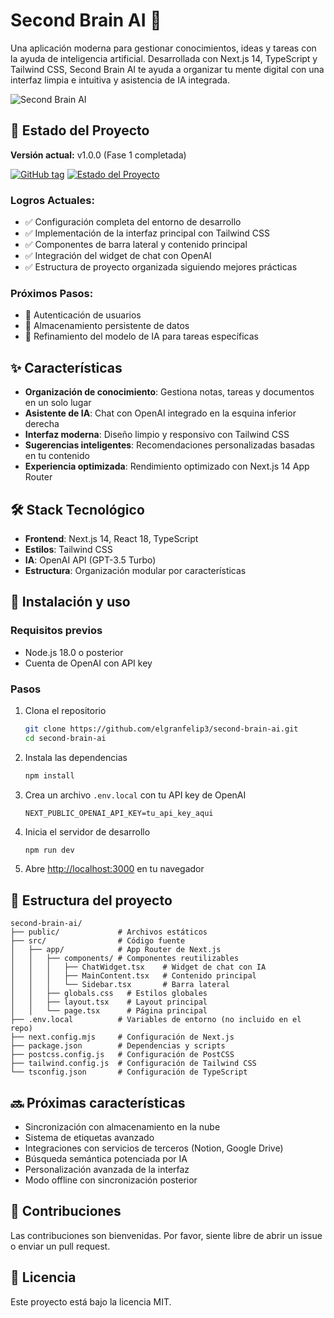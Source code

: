 # Second Brain AI 🧠

Una aplicación moderna para gestionar conocimientos, ideas y tareas con la ayuda de inteligencia artificial. Desarrollada con Next.js 14, TypeScript y Tailwind CSS, Second Brain AI te ayuda a organizar tu mente digital con una interfaz limpia e intuitiva y asistencia de IA integrada.

![Second Brain AI](https://i.imgur.com/YourImageHere.png)

## 🚀 Estado del Proyecto

**Versión actual:** v1.0.0 (Fase 1 completada)

[![GitHub tag](https://img.shields.io/github/v/tag/elgranfelip3/second-brain-ai)](https://github.com/elgranfelip3/second-brain-ai/tags)
[![Estado del Proyecto](https://img.shields.io/badge/Estado-En%20Desarrollo-yellowgreen)](https://github.com/elgranfelip3/second-brain-ai)

### Logros Actuales:
- ✅ Configuración completa del entorno de desarrollo
- ✅ Implementación de la interfaz principal con Tailwind CSS
- ✅ Componentes de barra lateral y contenido principal
- ✅ Integración del widget de chat con OpenAI
- ✅ Estructura de proyecto organizada siguiendo mejores prácticas

### Próximos Pasos:
- 🔄 Autenticación de usuarios
- 🔄 Almacenamiento persistente de datos
- 🔄 Refinamiento del modelo de IA para tareas específicas

## ✨ Características

- **Organización de conocimiento**: Gestiona notas, tareas y documentos en un solo lugar
- **Asistente de IA**: Chat con OpenAI integrado en la esquina inferior derecha
- **Interfaz moderna**: Diseño limpio y responsivo con Tailwind CSS
- **Sugerencias inteligentes**: Recomendaciones personalizadas basadas en tu contenido
- **Experiencia optimizada**: Rendimiento optimizado con Next.js 14 App Router

## 🛠️ Stack Tecnológico

- **Frontend**: Next.js 14, React 18, TypeScript
- **Estilos**: Tailwind CSS
- **IA**: OpenAI API (GPT-3.5 Turbo)
- **Estructura**: Organización modular por características

## 🚀 Instalación y uso

### Requisitos previos
- Node.js 18.0 o posterior
- Cuenta de OpenAI con API key

### Pasos
1. Clona el repositorio
   ```bash
   git clone https://github.com/elgranfelip3/second-brain-ai.git
   cd second-brain-ai
   ```

2. Instala las dependencias
   ```bash
   npm install
   ```

3. Crea un archivo `.env.local` con tu API key de OpenAI
   ```
   NEXT_PUBLIC_OPENAI_API_KEY=tu_api_key_aqui
   ```

4. Inicia el servidor de desarrollo
   ```bash
   npm run dev
   ```

5. Abre [http://localhost:3000](http://localhost:3000) en tu navegador

## 📁 Estructura del proyecto

```
second-brain-ai/
├── public/             # Archivos estáticos
├── src/                # Código fuente
│   ├── app/            # App Router de Next.js
│   │   ├── components/ # Componentes reutilizables
│   │   │   ├── ChatWidget.tsx    # Widget de chat con IA
│   │   │   ├── MainContent.tsx   # Contenido principal
│   │   │   └── Sidebar.tsx       # Barra lateral
│   │   ├── globals.css   # Estilos globales
│   │   ├── layout.tsx    # Layout principal
│   │   └── page.tsx      # Página principal
├── .env.local          # Variables de entorno (no incluido en el repo)
├── next.config.mjs     # Configuración de Next.js
├── package.json        # Dependencias y scripts
├── postcss.config.js   # Configuración de PostCSS
├── tailwind.config.js  # Configuración de Tailwind CSS
└── tsconfig.json       # Configuración de TypeScript
```

## 🔜 Próximas características

- Sincronización con almacenamiento en la nube
- Sistema de etiquetas avanzado
- Integraciones con servicios de terceros (Notion, Google Drive)
- Búsqueda semántica potenciada por IA
- Personalización avanzada de la interfaz
- Modo offline con sincronización posterior

## 🤝 Contribuciones

Las contribuciones son bienvenidas. Por favor, siente libre de abrir un issue o enviar un pull request.

## 📄 Licencia

Este proyecto está bajo la licencia MIT. 
